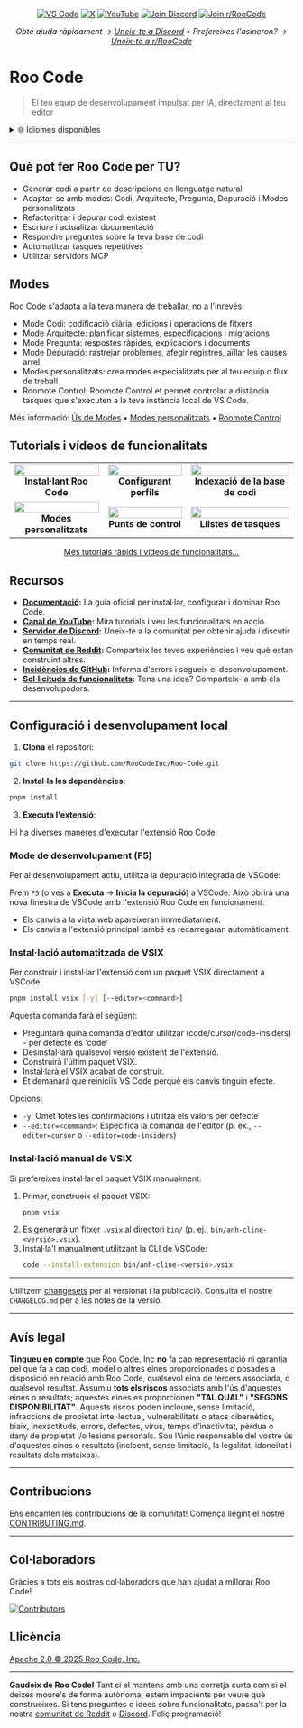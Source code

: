 <p align="center">
  <a href="https://marketplace.visualstudio.com/items?itemName=RooVeterinaryInc.anh-cline"><img src="https://img.shields.io/visual-studio-marketplace/v/RooVeterinaryInc.anh-cline.svg?label=VS%20Code&color=%23007ACC&style=flat&logo=visualstudiocode&logoColor=white" alt="VS Code"></a>
  <a href="https://x.com/roo_code"><img src="https://img.shields.io/badge/roo_code-000000?style=flat&logo=x&logoColor=white" alt="X"></a>
  <a href="https://youtube.com/@roocodeyt?feature=shared"><img src="https://img.shields.io/badge/YouTube-FF0000?style=flat&logo=youtube&logoColor=white" alt="YouTube"></a>
  <a href="https://discord.gg/roocode"><img src="https://img.shields.io/badge/Join%20Discord-5865F2?style=flat&logo=discord&logoColor=white" alt="Join Discord"></a>
  <a href="https://www.reddit.com/r/RooCode/"><img src="https://img.shields.io/badge/Join%20r%2FRooCode-FF4500?style=flat&logo=reddit&logoColor=white" alt="Join r/RooCode"></a>
</p>
<p align="center">
  <em>Obté ajuda ràpidament → <a href="https://discord.gg/roocode">Uneix-te a Discord</a> • Prefereixes l'asíncron? → <a href="https://www.reddit.com/r/RooCode/">Uneix-te a r/RooCode</a></em>
</p>

# Roo Code

> El teu equip de desenvolupament impulsat per IA, directament al teu editor

<details>
  <summary>🌐 Idiomes disponibles</summary>

- [English](../../README.md)
- [Català](../ca/README.md)
- [Deutsch](../de/README.md)
- [Español](../es/README.md)
- [Français](../fr/README.md)
- [हिंदी](../hi/README.md)
- [Bahasa Indonesia](../id/README.md)
- [Italiano](../it/README.md)
- [日本語](../ja/README.md)
- [한국어](../ko/README.md)
- [Nederlands](../nl/README.md)
- [Polski](../pl/README.md)
- [Português (BR)](../pt-BR/README.md)
- [Русский](../ru/README.md)
- [Türkçe](../tr/README.md)
- [Tiếng Việt](../vi/README.md)
- [简体中文](../zh-CN/README.md)
- [繁體中文](../zh-TW/README.md)
- ...
    </details>

---

## Què pot fer Roo Code per TU?

- Generar codi a partir de descripcions en llenguatge natural
- Adaptar-se amb modes: Codi, Arquitecte, Pregunta, Depuració i Modes personalitzats
- Refactoritzar i depurar codi existent
- Escriure i actualitzar documentació
- Respondre preguntes sobre la teva base de codi
- Automatitzar tasques repetitives
- Utilitzar servidors MCP

## Modes

Roo Code s'adapta a la teva manera de treballar, no a l'inrevés:

- Mode Codi: codificació diària, edicions i operacions de fitxers
- Mode Arquitecte: planificar sistemes, especificacions i migracions
- Mode Pregunta: respostes ràpides, explicacions i documents
- Mode Depuració: rastrejar problemes, afegir registres, aïllar les causes arrel
- Modes personalitzats: crea modes especialitzats per al teu equip o flux de treball
- Roomote Control: Roomote Control et permet controlar a distància tasques que s'executen a la teva instància local de VS Code.

Més informació: [Ús de Modes](https://docs.roocode.com/basic-usage/using-modes) • [Modes personalitzats](https://docs.roocode.com/advanced-usage/custom-modes) • [Roomote Control](https://docs.roocode.com/roo-code-cloud/roomote-control)

## Tutorials i vídeos de funcionalitats

<div align="center">

|                                                                                                                                                                            |                                                                                                                                                                           |                                                                                                                                                                                    |
| :------------------------------------------------------------------------------------------------------------------------------------------------------------------------: | :-----------------------------------------------------------------------------------------------------------------------------------------------------------------------: | :--------------------------------------------------------------------------------------------------------------------------------------------------------------------------------: |
| <a href="https://www.youtube.com/watch?v=Mcq3r1EPZ-4"><img src="https://img.youtube.com/vi/Mcq3r1EPZ-4/maxresdefault.jpg" width="100%"></a><br><b>Instal·lant Roo Code</b> | <a href="https://www.youtube.com/watch?v=eEJErgZBqLE"><img src="https://img.youtube.com/vi/eEJErgZBqLE/maxresdefault.jpg" width="100%"></a><br><b>Configurant perfils</b> | <a href="https://www.youtube.com/watch?v=r1bpod1VWhg"><img src="https://img.youtube.com/vi/r1bpod1VWhg/maxresdefault.jpg" width="100%"></a><br><b>Indexació de la base de codi</b> |
| <a href="https://www.youtube.com/watch?v=qgqceCuhlRA"><img src="https://img.youtube.com/vi/qgqceCuhlRA/maxresdefault.jpg" width="100%"></a><br><b>Modes personalitzats</b> |  <a href="https://www.youtube.com/watch?v=Ho30nyY332E"><img src="https://img.youtube.com/vi/Ho30nyY332E/maxresdefault.jpg" width="100%"></a><br><b>Punts de control</b>   |      <a href="https://www.youtube.com/watch?v=6h5vB9PpoPk"><img src="https://img.youtube.com/vi/6h5vB9PpoPk/maxresdefault.jpg" width="100%"></a><br><b>Llistes de tasques</b>      |

</div>
<p align="center">
<a href="https://docs.roocode.com/tutorial-videos">Més tutorials ràpids i vídeos de funcionalitats...</a>
</p>

## Recursos

- **[Documentació](https://docs.roocode.com):** La guia oficial per instal·lar, configurar i dominar Roo Code.
- **[Canal de YouTube](https://youtube.com/@roocodeyt?feature=shared):** Mira tutorials i veu les funcionalitats en acció.
- **[Servidor de Discord](https://discord.gg/roocode):** Uneix-te a la comunitat per obtenir ajuda i discutir en temps real.
- **[Comunitat de Reddit](https://www.reddit.com/r/RooCode):** Comparteix les teves experiències i veu què estan construint altres.
- **[Incidències de GitHub](https://github.com/RooCodeInc/Roo-Code/issues):** Informa d'errors i segueix el desenvolupament.
- **[Sol·licituds de funcionalitats](https://github.com/RooCodeInc/Roo-Code/discussions/categories/feature-requests?discussions_q=is%3Aopen+category%3A%22Feature+Requests%22+sort%3Atop):** Tens una idea? Comparteix-la amb els desenvolupadors.

---

## Configuració i desenvolupament local

1. **Clona** el repositori:

```sh
git clone https://github.com/RooCodeInc/Roo-Code.git
```

2. **Instal·la les dependències**:

```sh
pnpm install
```

3. **Executa l'extensió**:

Hi ha diverses maneres d'executar l'extensió Roo Code:

### Mode de desenvolupament (F5)

Per al desenvolupament actiu, utilitza la depuració integrada de VSCode:

Prem `F5` (o ves a **Executa** → **Inicia la depuració**) a VSCode. Això obrirà una nova finestra de VSCode amb l'extensió Roo Code en funcionament.

- Els canvis a la vista web apareixeran immediatament.
- Els canvis a l'extensió principal també es recarregaran automàticament.

### Instal·lació automatitzada de VSIX

Per construir i instal·lar l'extensió com un paquet VSIX directament a VSCode:

```sh
pnpm install:vsix [-y] [--editor=<command>]
```

Aquesta comanda farà el següent:

- Preguntarà quina comanda d'editor utilitzar (code/cursor/code-insiders) - per defecte és 'code'
- Desinstal·larà qualsevol versió existent de l'extensió.
- Construirà l'últim paquet VSIX.
- Instal·larà el VSIX acabat de construir.
- Et demanarà que reiniciïs VS Code perquè els canvis tinguin efecte.

Opcions:

- `-y`: Omet totes les confirmacions i utilitza els valors per defecte
- `--editor=<command>`: Especifica la comanda de l'editor (p. ex., `--editor=cursor` o `--editor=code-insiders`)

### Instal·lació manual de VSIX

Si prefereixes instal·lar el paquet VSIX manualment:

1.  Primer, construeix el paquet VSIX:
    ```sh
    pnpm vsix
    ```
2.  Es generarà un fitxer `.vsix` al directori `bin/` (p. ej., `bin/anh-cline-<versió>.vsix`).
3.  Instal·la'l manualment utilitzant la CLI de VSCode:
    ```sh
    code --install-extension bin/anh-cline-<versió>.vsix
    ```

---

Utilitzem [changesets](https://github.com/changesets/changesets) per al versionat i la publicació. Consulta el nostre `CHANGELOG.md` per a les notes de la versió.

---

## Avís legal

**Tingueu en compte** que Roo Code, Inc **no** fa cap representació ni garantia pel que fa a cap codi, model o altres eines proporcionades o posades a disposició en relació amb Roo Code, qualsevol eina de tercers associada, o qualsevol resultat. Assumiu **tots els riscos** associats amb l'ús d'aquestes eines o resultats; aquestes eines es proporcionen **"TAL QUAL"** i **"SEGONS DISPONIBILITAT"**. Aquests riscos poden incloure, sense limitació, infraccions de propietat intel·lectual, vulnerabilitats o atacs cibernètics, biaix, inexactituds, errors, defectes, virus, temps d'inactivitat, pèrdua o dany de propietat i/o lesions personals. Sou l'únic responsable del vostre ús d'aquestes eines o resultats (incloent, sense limitació, la legalitat, idoneïtat i resultats dels mateixos).

---

## Contribucions

Ens encanten les contribucions de la comunitat! Comença llegint el nostre [CONTRIBUTING.md](CONTRIBUTING.md).

---

## Col·laboradors

Gràcies a tots els nostres col·laboradors que han ajudat a millorar Roo Code!

<!-- START CONTRIBUTORS SECTION - AUTO-GENERATED, DO NOT EDIT MANUALLY -->

[![Contributors](https://contrib.rocks/image?repo=RooCodeInc/roo-code&max=120&columns=12&cacheBust=0000000000)](https://github.com/RooCodeInc/roo-code/graphs/contributors)

<!-- END CONTRIBUTORS SECTION -->

## Llicència

[Apache 2.0 © 2025 Roo Code, Inc.](../../LICENSE)

---

**Gaudeix de Roo Code!** Tant si el mantens amb una corretja curta com si el deixes moure's de forma autònoma, estem impacients per veure què construeixes. Si tens preguntes o idees sobre funcionalitats, passa't per la nostra [comunitat de Reddit](https://www.reddit.com/r/RooCode/) o [Discord](https://discord.gg/roocode). Feliç programació!
